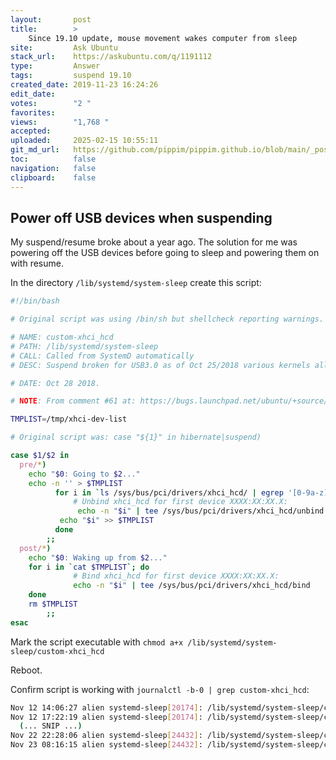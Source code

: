 ```yaml
---
layout:       post
title:        >
    Since 19.10 update, mouse movement wakes computer from sleep
site:         Ask Ubuntu
stack_url:    https://askubuntu.com/q/1191112
type:         Answer
tags:         suspend 19.10
created_date: 2019-11-23 16:24:26
edit_date:    
votes:        "2 "
favorites:    
views:        "1,768 "
accepted:     
uploaded:     2025-02-15 10:55:11
git_md_url:   https://github.com/pippim/pippim.github.io/blob/main/_posts/2019/2019-11-23-Since-19.10-update_-mouse-movement-wakes-computer-from-sleep.md
toc:          false
navigation:   false
clipboard:    false
---
```


## Power off USB devices when suspending



My suspend/resume broke about a year ago. The solution for me was powering off the USB devices before going to sleep and powering them on with resume.

In the directory `/lib/systemd/system-sleep` create this script:

``` bash
#!/bin/bash

# Original script was using /bin/sh but shellcheck reporting warnings.

# NAME: custom-xhci_hcd
# PATH: /lib/systemd/system-sleep
# CALL: Called from SystemD automatically
# DESC: Suspend broken for USB3.0 as of Oct 25/2018 various kernels all at once

# DATE: Oct 28 2018.

# NOTE: From comment #61 at: https://bugs.launchpad.net/ubuntu/+source/linux/+bug/522998

TMPLIST=/tmp/xhci-dev-list

# Original script was: case "${1}" in hibernate|suspend)

case $1/$2 in
  pre/*)
    echo "$0: Going to $2..."
    echo -n '' > $TMPLIST
          for i in `ls /sys/bus/pci/drivers/xhci_hcd/ | egrep '[0-9a-z]+\:[0-9a-z]+\:.*$'`; do
              # Unbind xhci_hcd for first device XXXX:XX:XX.X:
               echo -n "$i" | tee /sys/bus/pci/drivers/xhci_hcd/unbind
           echo "$i" >> $TMPLIST
          done
        ;;
  post/*)
    echo "$0: Waking up from $2..."
    for i in `cat $TMPLIST`; do
              # Bind xhci_hcd for first device XXXX:XX:XX.X:
              echo -n "$i" | tee /sys/bus/pci/drivers/xhci_hcd/bind
    done
    rm $TMPLIST
        ;;
esac
```

Mark the script executable with `chmod a+x /lib/systemd/system-sleep/custom-xhci_hcd`

Reboot.

Confirm script is working with `journalctl -b-0 | grep custom-xhci_hcd`:

``` bash
Nov 12 14:06:27 alien systemd-sleep[20174]: /lib/systemd/system-sleep/custom-xhci_hcd: Going to suspend...
Nov 12 17:22:19 alien systemd-sleep[20174]: /lib/systemd/system-sleep/custom-xhci_hcd: Waking up from suspend...
  (... SNIP ...)
Nov 22 22:28:06 alien systemd-sleep[24432]: /lib/systemd/system-sleep/custom-xhci_hcd: Going to suspend...
Nov 23 08:16:15 alien systemd-sleep[24432]: /lib/systemd/system-sleep/custom-xhci_hcd: Waking up from suspend...
```
